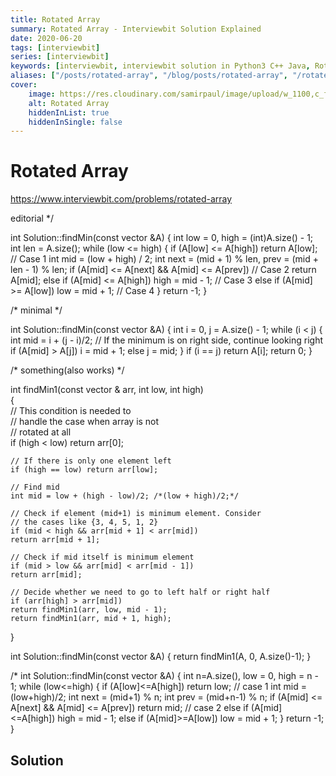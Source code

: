 ```yaml
---
title: Rotated Array
summary: Rotated Array - Interviewbit Solution Explained
date: 2020-06-20
tags: [interviewbit]
series: [interviewbit]
keywords: [interviewbit, interviewbit solution in Python3 C++ Java, Rotated Array solution]
aliases: ["/posts/rotated-array", "/blog/posts/rotated-array", "/rotated-array"]
cover:
    image: https://res.cloudinary.com/samirpaul/image/upload/w_1100,c_fit,co_rgb:FFFFFF,l_text:Arial_70_bold:Rotated Array - Solution Explained/problem-solving.webp
    alt: Rotated Array
    hiddenInList: true
    hiddenInSingle: false
---
```


# Rotated Array

https://www.interviewbit.com/problems/rotated-array

 editorial */

int Solution::findMin(const vector<int> &A) {
    int low = 0, high = (int)A.size() - 1;
    int len = A.size();
    while (low <= high) {
        if (A[low] <= A[high]) return A[low]; // Case 1
        int mid = (low + high) / 2;
        int next = (mid + 1) % len, prev = (mid + len - 1) % len;
        if (A[mid] <= A[next] && A[mid] <= A[prev]) // Case 2
            return A[mid];
        else if (A[mid] <= A[high]) high = mid - 1; // Case 3
        else if (A[mid] >= A[low]) low = mid + 1; // Case 4
    }
    return -1;
}

/* minimal */

int Solution::findMin(const vector<int> &A) {
    int i = 0, j = A.size() - 1;
    while (i < j) {
        int mid = i + (j - i)/2;
        // If the minimum is on right side, continue looking right
        if (A[mid] > A[j]) i = mid + 1;
        else j = mid;
    }
    if (i == j) return A[i];
    return 0;
}


/* something(also works) */

int findMin1(const vector<int> & arr, int low, int high)  
{  
    // This condition is needed to  
    // handle the case when array is not  
    // rotated at all  
    if (high < low) return arr[0];  
  
    // If there is only one element left  
    if (high == low) return arr[low];  
  
    // Find mid  
    int mid = low + (high - low)/2; /*(low + high)/2;*/
  
    // Check if element (mid+1) is minimum element. Consider  
    // the cases like {3, 4, 5, 1, 2}  
    if (mid < high && arr[mid + 1] < arr[mid])  
    return arr[mid + 1];  
  
    // Check if mid itself is minimum element  
    if (mid > low && arr[mid] < arr[mid - 1])  
    return arr[mid];  
  
    // Decide whether we need to go to left half or right half  
    if (arr[high] > arr[mid])  
    return findMin1(arr, low, mid - 1);  
    return findMin1(arr, mid + 1, high);  
} 


int Solution::findMin(const vector<int> &A) {
    return findMin1(A, 0, A.size()-1);
}


/*
int Solution::findMin(const vector<int> &A) {
    int n=A.size(), low = 0, high = n - 1;
    while (low<=high) {
        if (A[low]<=A[high]) return low; // case 1
        int mid = (low+high)/2;
        int next = (mid+1) % n;
        int prev = (mid+n-1) % n;
        if (A[mid] <= A[next] && A[mid] <= A[prev]) return mid; // case 2
        else if (A[mid]<=A[high]) high = mid - 1;
        else if (A[mid]>=A[low]) low = mid + 1;
    }
    return -1;
}
## Solution

```cpp


```